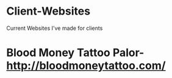 # Client-Websites
Current Websites I've made for clients

# Blood Money Tattoo Palor- http://bloodmoneytattoo.com/
